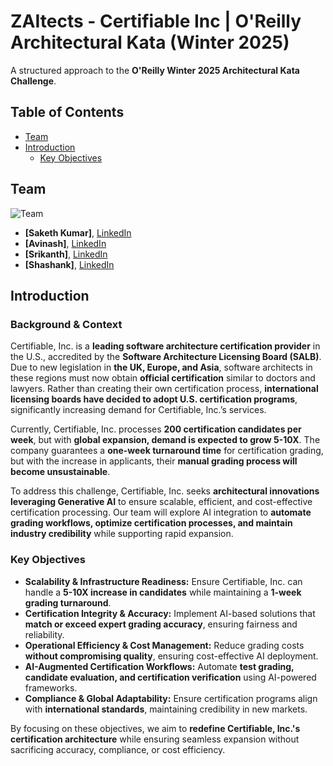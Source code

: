 # ZAItects - Certifiable Inc | O'Reilly Architectural Kata (Winter 2025)

A structured approach to the **O'Reilly Winter 2025 Architectural Kata Challenge**.

## Table of Contents
- [Team](#team)
- [Introduction](#introduction)
  - [Key Objectives](#key-objectives)

## Team

![Team](./images/team.png)

- **[Saketh Kumar]**, [LinkedIn](#)
- **[Avinash]**, [LinkedIn](#)
- **[Srikanth]**, [LinkedIn](#)
- **[Shashank]**, [LinkedIn](#)

## Introduction

### Background & Context

Certifiable, Inc. is a **leading software architecture certification provider** in the U.S., accredited by the **Software Architecture Licensing Board (SALB)**. Due to new legislation in **the UK, Europe, and Asia**, software architects in these regions must now obtain **official certification** similar to doctors and lawyers. Rather than creating their own certification process, **international licensing boards have decided to adopt U.S. certification programs**, significantly increasing demand for Certifiable, Inc.’s services.

Currently, Certifiable, Inc. processes **200 certification candidates per week**, but with **global expansion, demand is expected to grow 5-10X**. The company guarantees a **one-week turnaround time** for certification grading, but with the increase in applicants, their **manual grading process will become unsustainable**. 

To address this challenge, Certifiable, Inc. seeks **architectural innovations leveraging Generative AI** to ensure scalable, efficient, and cost-effective certification processing. Our team will explore AI integration to **automate grading workflows, optimize certification processes, and maintain industry credibility** while supporting rapid expansion.

### Key Objectives

- **Scalability & Infrastructure Readiness:** Ensure Certifiable, Inc. can handle a **5-10X increase in candidates** while maintaining a **1-week grading turnaround**.
- **Certification Integrity & Accuracy:** Implement AI-based solutions that **match or exceed expert grading accuracy**, ensuring fairness and reliability.
- **Operational Efficiency & Cost Management:** Reduce grading costs **without compromising quality**, ensuring cost-effective AI deployment.
- **AI-Augmented Certification Workflows:** Automate **test grading, candidate evaluation, and certification verification** using AI-powered frameworks.
- **Compliance & Global Adaptability:** Ensure certification programs align with **international standards**, maintaining credibility in new markets.

By focusing on these objectives, we aim to **redefine Certifiable, Inc.'s certification architecture** while ensuring seamless expansion without sacrificing accuracy, compliance, or cost efficiency.
